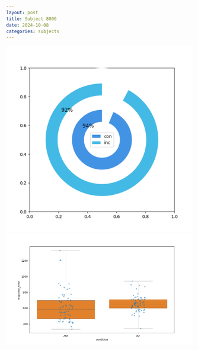 ```yaml
---
layout: post
title: Subject 8000
date: 2024-10-08
categories: subjects
---
```


![](data/8000/run-7/8000_accuracy_by_condition.png)
![](data/8000/run-7/8000_rt.png)
